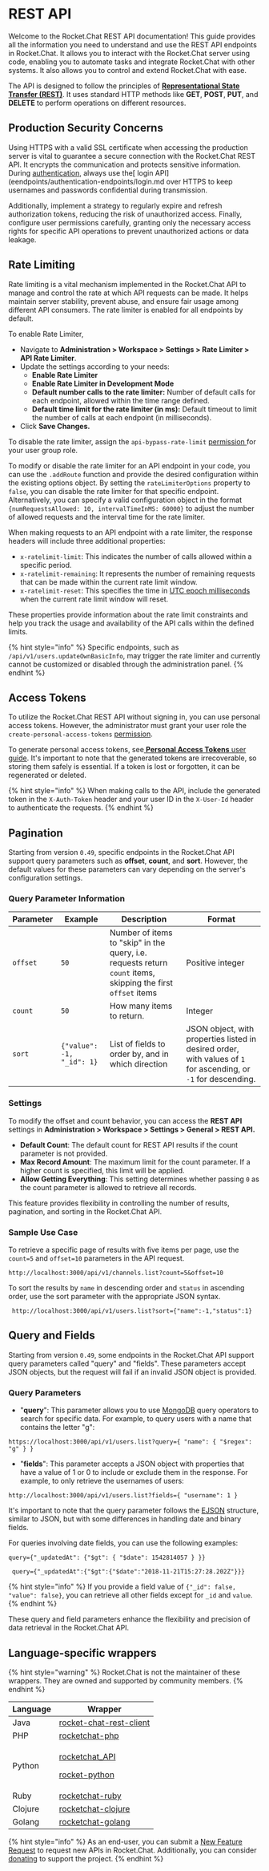# REST API

Welcome to the Rocket.Chat REST API documentation! This guide provides all the information you need to understand and use the REST API endpoints in Rocket.Chat. It allows you to interact with the Rocket.Chat server using code, enabling you to automate tasks and integrate Rocket.Chat with other systems.  It also allows you to control and extend Rocket.Chat with ease.

The API is designed to follow the principles of [**Representational State Transfer (REST)**](https://en.wikipedia.org/wiki/Representational\_state\_transfer). It uses standard HTTP methods like **GET**, **POST**, **PUT**, and **DELETE** to perform operations on different resources.

## Production Security Concerns

Using HTTPS with a valid SSL certificate when accessing the production server is vital to guarantee a secure connection with the Rocket.Chat REST API. It encrypts the communication and protects sensitive information. During [authentication](endpoints/authentication-endpoints), always use the[ login API](eendpoints/authentication-endpoints/login.md over HTTPS to keep usernames and passwords confidential during transmission.

Additionally, implement a strategy to regularly expire and refresh authorization tokens, reducing the risk of unauthorized access. Finally, configure user permissions carefully, granting only the necessary access rights for specific API operations to prevent unauthorized actions or data leakage.

## Rate Limiting

Rate limiting is a vital mechanism implemented in the Rocket.Chat API to manage and control the rate at which API requests can be made. It helps maintain server stability, prevent abuse, and ensure fair usage among different API consumers. The rate limiter is enabled for all endpoints by default.

To enable Rate Limiter,&#x20;

* Navigate to **Administration > Workspace > Settings > Rate Limiter > API Rate Limiter**.
* Update the settings according to your needs:
  * **Enable Rate Limiter**
  * **Enable Rate Limiter in Development Mode**
  * **Default number calls to the rate limiter:** Number of default calls for each endpoint, allowed within the time range defined.
  * **Default time limit for the rate limiter (in ms):** Default timeout to limit the number of calls at each endpoint (in milliseconds).
* Click **Save Changes.**

To disable the rate limiter, assign the `api-bypass-rate-limit` [permission ](https://docs.rocket.chat/use-rocket.chat/workspace-administration/permissions)for your user group role.

To modify or disable the rate limiter for an API endpoint in your code, you can use the `.addRoute` function and provide the desired configuration within the existing options object. By setting the `rateLimiterOptions` property to `false`, you can disable the rate limiter for that specific endpoint. Alternatively, you can specify a valid configuration object in the format `{numRequestsAllowed: 10, intervalTimeInMS: 60000}` to adjust the number of allowed requests and the interval time for the rate limiter.

When making requests to an API endpoint with a rate limiter, the response headers will include three additional properties:

* `x-ratelimit-limit`: This indicates the number of calls allowed within a specific period.
* `x-ratelimit-remaining`: It represents the number of remaining requests that can be made within the current rate limit window.
* `x-ratelimit-reset`: This specifies the time in [UTC epoch milliseconds](https://en.wikipedia.org/wiki/Unix\_time) when the current rate limit window will reset.

These properties provide information about the rate limit constraints and help you track the usage and availability of the API calls within the defined limits.

{% hint style="info" %}
Specific endpoints, such as `/api/v1/users.updateOwnBasicInfo`, may trigger the rate limiter and currently cannot be customized or disabled through the administration panel.
{% endhint %}

## Access Tokens

To utilize the Rocket.Chat REST API without signing in, you can use personal access tokens. However, the administrator must grant your user role the `create-personal-access-tokens` [permission](https://docs.rocket.chat/use-rocket.chat/workspace-administration/permissions).

To generate personal access tokens, see[ **Personal Access Tokens** user guide](https://docs.rocket.chat/use-rocket.chat/user-guides/user-panel/my-account#personal-access-tokens). It's important to note that the generated tokens are irrecoverable, so storing them safely is essential. If a token is lost or forgotten, it can be regenerated or deleted.&#x20;

{% hint style="info" %}
When making calls to the API, include the generated token in the `X-Auth-Token` header and your user ID in the `X-User-Id` header to authenticate the requests.
{% endhint %}

## Pagination

Starting from version `0.49`, specific endpoints in the Rocket.Chat API support query parameters such as **offset**, **count**, and **sort**. However, the default values for these parameters can vary depending on the server's configuration settings.

### Query Parameter Information

| Parameter | Example                   | Description                                                                                                   | Format                                                                                                          |
| --------- | ------------------------- | ------------------------------------------------------------------------------------------------------------- | --------------------------------------------------------------------------------------------------------------- |
| `offset`  | `50`                      | Number of items to "skip" in the query, i.e. requests return `count` items, skipping the first `offset` items | Positive integer                                                                                                |
| `count`   | `50`                      | How many items to return.                                                                                     | Integer                                                                                                         |
| `sort`    | `{"value": -1, "_id": 1}` | List of fields to order by, and in which direction                                                            | JSON object, with properties listed in desired order, with values of `1` for ascending, or `-1` for descending. |

### Settings

To modify the offset and count behavior, you can access the **REST API** settings in **Administration > Workspace > Settings > General > REST API.**

* **Default Count**: The default count for REST API results if the count parameter is not provided.
* **Max Record Amount**: The maximum limit for the count parameter. If a higher count is specified, this limit will be applied.
* **Allow Getting Everything**: This setting determines whether passing `0` as the count parameter is allowed to retrieve all records.

This feature provides flexibility in controlling the number of results, pagination, and sorting in the Rocket.Chat API.

### Sample Use Case

To retrieve a specific page of results with five items per page, use the `count=5` and `offset=10` parameters in the API request.&#x20;

```
http://localhost:3000/api/v1/channels.list?count=5&offset=10
```

To sort the results by `name` in descending order and `status` in ascending order,  use the sort parameter with the appropriate JSON syntax.

```
 http://localhost:3000/api/v1/users.list?sort={"name":-1,"status":1}
```

## Query and Fields

Starting from version `0.49`, some endpoints in the Rocket.Chat API support query parameters called "query" and "fields". These parameters accept JSON objects, but the request will fail if an invalid JSON object is provided.

### Query Parameters

* "**query**": This parameter allows you to use [MongoDB](https://docs.mongodb.com/manual/reference/operator/query/) query operators to search for specific data. For example, to query users with a name that contains the letter "g":

```
https://localhost:3000/api/v1/users.list?query={ "name": { "$regex": "g" } } 
```

* "**fields**": This parameter accepts a JSON object with properties that have a value of 1 or 0 to include or exclude them in the response. For example, to only retrieve the usernames of users:&#x20;

```
http://localhost:3000/api/v1/users.list?fields={ "username": 1 }
```

It's important to note that the query parameter follows the [EJSON](https://docs.meteor.com/api/ejson.html) structure, similar to JSON, but with some differences in handling date and binary fields.&#x20;

For queries involving date fields, you can use the following examples:

```
query={"_updatedAt": {"$gt": { "$date": 1542814057 } }}
```

```
 query={"_updatedAt":{"$gt":{"$date":"2018-11-21T15:27:28.202Z"}}}
```

{% hint style="info" %}
If you provide a field value of `{"_id": false, "value": false}`, you can retrieve all other fields except for `_id` and `value`.
{% endhint %}

These query and field parameters enhance the flexibility and precision of data retrieval in the Rocket.Chat API.

## Language-specific wrappers

{% hint style="warning" %}
Rocket.Chat is not the maintainer of these wrappers. They are owned and supported by community members.
{% endhint %}

| Language | Wrapper                                                                                                                                                  |
| -------- | -------------------------------------------------------------------------------------------------------------------------------------------------------- |
| Java     | [rocket-chat-rest-client](https://github.com/baloise/rocket-chat-rest-client)                                                                            |
| PHP      | [rocketchat-php](https://github.com/alekseykuleshov/rocket-chat)                                                                                         |
| Python   | <p><a href="https://github.com/jadolg/rocketchat_API">rocketchat_API</a></p><p><a href="https://github.com/Pipoline/rocket-python">rocket-python</a></p> |
| Ruby     | [rocketchat-ruby](https://github.com/abrom/rocketchat-ruby)                                                                                              |
| Clojure  | [rocketchat-clojure](https://github.com/MalloZup/missile)                                                                                                |
| Golang   | [rocketchat-golang](https://github.com/badkaktus/gorocket)                                                                                               |

{% hint style="info" %}
As an end-user, you can submit a [New Feature Request](https://forums.rocket.chat/c/feature-requests/8) to request new APIs in Rocket.Chat. Additionally, you can consider [donating](zhttps://www.paypal.com/donate/?cmd=\_s-xclick\&hosted\_button\_id=ZL94ZE6LGVUSN\&ssrt=1686298281408) to support the project.
{% endhint %}
